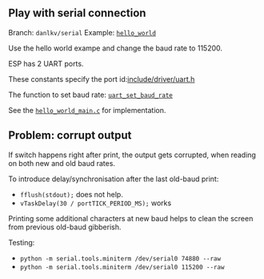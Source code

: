 ## Play with serial connection

Branch: `danlkv/serial`
Example: [`hello_world`](../examples/get-started/hello_world/)

Use the hello world exampe and change the baud rate to 115200.

ESP has 2 UART ports.

These constants specify the port id:[include/driver/uart.h](https://github.com/espressif/ESP8266_RTOS_SDK/blob/release/v3.4/components/esp8266/include/driver/uart.h#L69)


The function to set baud rate: [`uart_set_baud_rate`](https://github.com/espressif/ESP8266_RTOS_SDK/blob/release/v3.4/components/esp8266/include/driver/uart.h#L220)

See the [`hello_world_main.c`](../examples/get-started/hello_world/main/hello_world_main.c) for implementation.


## Problem: corrupt output

If switch happens right after print, the output gets corrupted, when reading on both new and old baud rates.

To introduce delay/synchronisation after the last old-baud print:

- `fflush(stdout);` does not help.
- `vTaskDelay(30 / portTICK_PERIOD_MS);` works

Printing some additional characters at new baud helps to clean the screen from
previous old-baud gibberish.


Testing:

- `python -m serial.tools.miniterm /dev/serial0 74880 --raw`
- `python -m serial.tools.miniterm /dev/serial0 115200 --raw`
